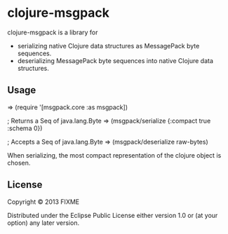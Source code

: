 # clojure-msgpack

clojure-msgpack is a library for
* serializing native Clojure data structures as MessagePack byte sequences.
* deserializing MessagePack byte sequences into native Clojure data structures.

## Usage

=> (require '[msgpack.core :as msgpack])

; Returns a Seq of java.lang.Byte
=> (msgpack/serialize {:compact true :schema 0})

; Accepts a Seq of java.lang.Byte
=> (msgpack/deserialize raw-bytes)

When serializing, the most compact representation of the clojure object is
chosen.

## License

Copyright © 2013 FIXME

Distributed under the Eclipse Public License either version 1.0 or (at
your option) any later version.
